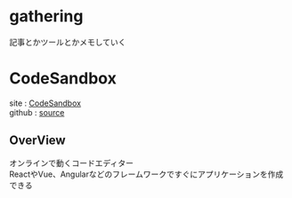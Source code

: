 # gathering
記事とかツールとかメモしていく  

# CodeSandbox
site : [CodeSandbox](https://codesandbox.io/)  
github : [source](https://github.com/CompuIves/codesandbox-client)  

## OverView  
オンラインで動くコードエディター  
ReactやVue、Angularなどのフレームワークですぐにアプリケーションを作成できる
